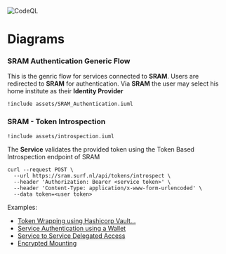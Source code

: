 ![CodeQL](https://github.com/harrykodden/SRAM-Token-Service/workflows/CodeQL/badge.svg)

# Diagrams

### SRAM Authentication Generic Flow

This is the genric flow for services connected to **SRAM**. Users are redirected to **SRAM** for authentication. Via **SRAM** the user may select his home institute as their **Identity Provider**

```plantuml
!include assets/SRAM_Authentication.iuml
```

### SRAM - Token Introspection

```plantuml
!include assets/introspection.iuml
```

The **Service** validates the provided token using the Token Based Introspection endpoint of SRAM

```curl
curl --request POST \
  --url https://sram.surf.nl/api/tokens/introspect \
  --header 'Authorization: Bearer <service token>' \
  --header 'Content-Type: application/x-www-form-urlencoded' \
  --data token=<user token>
```

Examples:

- [Token Wrapping using Hashicorp Vault...](wrapping.md)
- [Service Authentication using a Wallet](wallet.md)
- [Service to Service Delegated Access](delegated_access.md)
- [Encrypted Mounting](hu.md)
